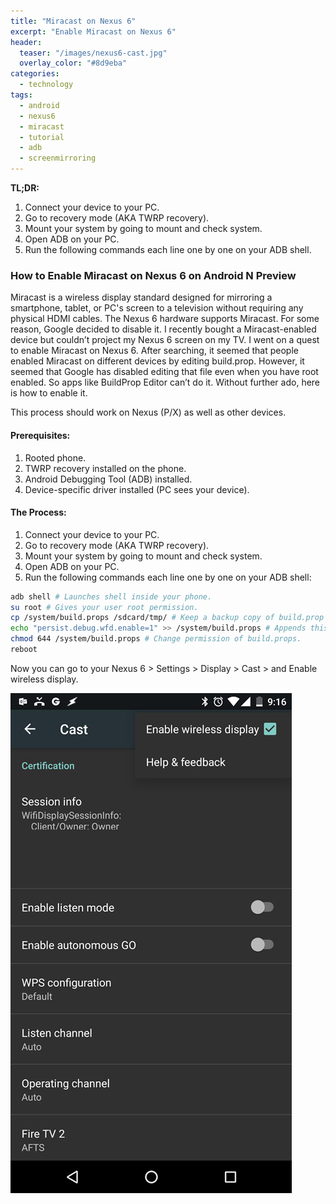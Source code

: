 ```yaml
---
title: "Miracast on Nexus 6"
excerpt: "Enable Miracast on Nexus 6"
header:
  teaser: "/images/nexus6-cast.jpg"
  overlay_color: "#8d9eba"
categories:
  - technology
tags:
  - android
  - nexus6
  - miracast
  - tutorial
  - adb
  - screenmirroring
---
```


**TL;DR:**

1. Connect your device to your PC.
2. Go to recovery mode (AKA TWRP recovery).
3. Mount your system by going to mount and check system.
4. Open ADB on your PC.
5. Run the following commands each line one by one on your ADB shell.

### How to Enable Miracast on Nexus 6 on Android N Preview

Miracast is a wireless display standard designed for mirroring a smartphone, tablet, or PC's screen to a television without requiring any physical HDMI cables. The Nexus 6 hardware supports Miracast. For some reason, Google decided to disable it. I recently bought a Miracast-enabled device but couldn’t project my Nexus 6 screen on my TV. I went on a quest to enable Miracast on Nexus 6. After searching, it seemed that people enabled Miracast on different devices by editing build.prop. However, it seemed that Google has disabled editing that file even when you have root enabled. So apps like BuildProp Editor can’t do it. Without further ado, here is how to enable it.

This process should work on Nexus (P/X) as well as other devices.

#### Prerequisites:

1. Rooted phone.
2. TWRP recovery installed on the phone.
3. Android Debugging Tool (ADB) installed.
4. Device-specific driver installed (PC sees your device).

#### The Process:

1. Connect your device to your PC.
2. Go to recovery mode (AKA TWRP recovery).
3. Mount your system by going to mount and check system.
4. Open ADB on your PC.
5. Run the following commands each line one by one on your ADB shell:

```bash
adb shell # Launches shell inside your phone.
su root # Gives your user root permission.
cp /system/build.props /sdcard/tmp/ # Keep a backup copy of build.prop in tmp.
echo "persist.debug.wfd.enable=1" >> /system/build.props # Appends this line to the file.
chmod 644 /system/build.props # Change permission of build.props.
reboot
```

Now you can go to your Nexus 6 > Settings > Display > Cast > and Enable wireless display.

![nexus 6 miracast cast](/images/nexus6-cast.jpg "Miracast on nexus 6")

